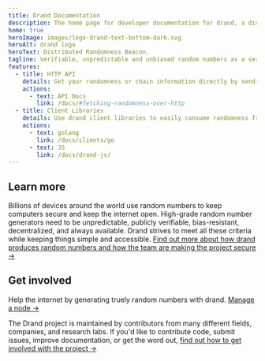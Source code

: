 ```yaml
---
title: Drand Documentation
description: The home page for developer documentation for drand, a distributed randomness beacon.
home: true
heroImage: images/logo-drand-text-bottom-dark.svg
heroAlt: drand logo
heroText: Distributed Randomness Beacon.
tagline: Verifiable, unpredictable and unbiased random numbers as a service.
features:
  - title: HTTP API
    details: Get your randomness or chain information directly by sending HTTP `GET` requests to the drand JSON HTTP API.
    actions:
      - text: API Docs
        link: /docs/#fetching-randomness-over-http
  - title: Client Libraries
    details: Use drand client libraries to easily consume randomness from your applications, over HTTP, gRPC or libp2p PubSub.
    actions:
      - text: golang
        link: /docs/clients/go
      - text: JS
        link: /docs/drand-js/
---
```


## Learn more

Billions of devices around the world use random numbers to keep computers secure and keep the internet open. High-grade random number generators need to be unpredictable, publicly verifiable, bias-resistant, decentralized, and always available. Drand strives to meet all these criteria while keeping things simple and accessible. [Find out more about how drand produces random numbers and how the team are making the project secure →](/concepts/overview)

## Get involved

Help the internet by generating truely random numbers with drand. [Manage a node →](/operate)

The Drand project is maintained by contributors from many different fields, companies, and research labs. If you'd like to contribute code, submit issues, improve documentation, or get the word out, [find out how to get involved with the project →](/about)
